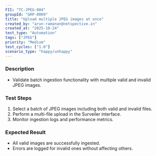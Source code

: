 ```yaml
---
FII: "TC-JPEG-004"
groupId: "GRP-0009"
title: "Upload multiple JPEG images at once"
created_by: "arun-ramanan@netspective.in"
created_at: "2025-10-24"
test_type: "Automation"
tags: ["JPEG"]
priority: "Medium"
test_cycles: ["1.0"]
scenario_type: "happy/unhappy"
---
```


### Description
- Validate batch ingestion functionality with multiple valid and invalid JPEG images.

### Test Steps
1. Select a batch of JPEG images including both valid and invalid files.  
2. Perform a multi-file upload in the Surveiler interface.  
3. Monitor ingestion logs and performance metrics.

### Expected Result
- All valid images are successfully ingested.  
- Errors are logged for invalid ones without affecting others.
